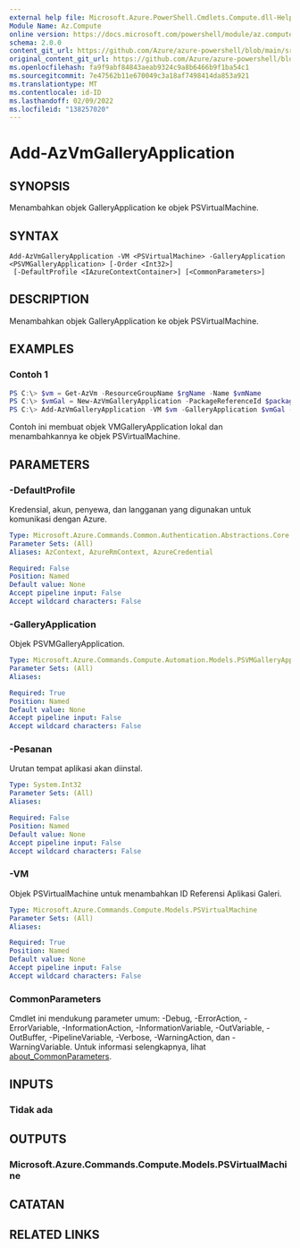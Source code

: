 ```yaml
---
external help file: Microsoft.Azure.PowerShell.Cmdlets.Compute.dll-Help.xml
Module Name: Az.Compute
online version: https://docs.microsoft.com/powershell/module/az.compute/add-azvmgalleryapplication
schema: 2.0.0
content_git_url: https://github.com/Azure/azure-powershell/blob/main/src/Compute/Compute/help/Add-AzVmGalleryApplication.md
original_content_git_url: https://github.com/Azure/azure-powershell/blob/main/src/Compute/Compute/help/Add-AzVmGalleryApplication.md
ms.openlocfilehash: fa9f9abf84843aeab9324c9a8b6466b9f1ba54c1
ms.sourcegitcommit: 7e47562b11e670049c3a18af7498414da853a921
ms.translationtype: MT
ms.contentlocale: id-ID
ms.lasthandoff: 02/09/2022
ms.locfileid: "138257020"
---
```

# Add-AzVmGalleryApplication

## SYNOPSIS
Menambahkan objek GalleryApplication ke objek PSVirtualMachine.

## SYNTAX

```
Add-AzVmGalleryApplication -VM <PSVirtualMachine> -GalleryApplication <PSVMGalleryApplication> [-Order <Int32>]
 [-DefaultProfile <IAzureContextContainer>] [<CommonParameters>]
```

## DESCRIPTION
Menambahkan objek GalleryApplication ke objek PSVirtualMachine.

## EXAMPLES

### Contoh 1
```powershell
PS C:\> $vm = Get-AzVm -ResourceGroupName $rgName -Name $vmName
PS C:\> $vmGal = New-AzVmGalleryApplication -PackageReferenceId $packageRefId -ConfigReferenceId $configRefId
PS C:\> Add-AzVmGalleryApplication -VM $vm -GalleryApplication $vmGal -Order 1
```

Contoh ini membuat objek VMGalleryApplication lokal dan menambahkannya ke objek PSVirtualMachine.

## PARAMETERS

### -DefaultProfile
Kredensial, akun, penyewa, dan langganan yang digunakan untuk komunikasi dengan Azure.

```yaml
Type: Microsoft.Azure.Commands.Common.Authentication.Abstractions.Core.IAzureContextContainer
Parameter Sets: (All)
Aliases: AzContext, AzureRmContext, AzureCredential

Required: False
Position: Named
Default value: None
Accept pipeline input: False
Accept wildcard characters: False
```

### -GalleryApplication
Objek PSVMGalleryApplication.

```yaml
Type: Microsoft.Azure.Commands.Compute.Automation.Models.PSVMGalleryApplication
Parameter Sets: (All)
Aliases:

Required: True
Position: Named
Default value: None
Accept pipeline input: False
Accept wildcard characters: False
```

### -Pesanan
Urutan tempat aplikasi akan diinstal.

```yaml
Type: System.Int32
Parameter Sets: (All)
Aliases:

Required: False
Position: Named
Default value: None
Accept pipeline input: False
Accept wildcard characters: False
```

### -VM
Objek PSVirtualMachine untuk menambahkan ID Referensi Aplikasi Galeri.

```yaml
Type: Microsoft.Azure.Commands.Compute.Models.PSVirtualMachine
Parameter Sets: (All)
Aliases:

Required: True
Position: Named
Default value: None
Accept pipeline input: False
Accept wildcard characters: False
```

### CommonParameters
Cmdlet ini mendukung parameter umum: -Debug, -ErrorAction, -ErrorVariable, -InformationAction, -InformationVariable, -OutVariable, -OutBuffer, -PipelineVariable, -Verbose, -WarningAction, dan -WarningVariable. Untuk informasi selengkapnya, lihat [about_CommonParameters](http://go.microsoft.com/fwlink/?LinkID=113216).

## INPUTS

### Tidak ada

## OUTPUTS

### Microsoft.Azure.Commands.Compute.Models.PSVirtualMachine

## CATATAN

## RELATED LINKS
